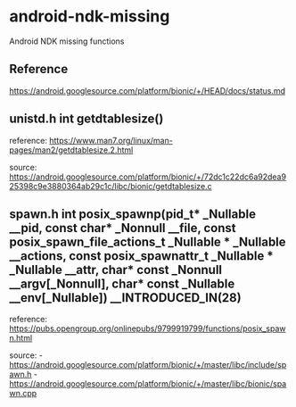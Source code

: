 # android-ndk-missing
Android NDK missing functions

## Reference

https://android.googlesource.com/platform/bionic/+/HEAD/docs/status.md

## unistd.h int getdtablesize()

reference: https://www.man7.org/linux/man-pages/man2/getdtablesize.2.html

source: https://android.googlesource.com/platform/bionic/+/72dc1c22dc6a92dea925398c9e3880364ab29c1c/libc/bionic/getdtablesize.c

## spawn.h int posix_spawnp(pid_t* _Nullable __pid, const char* _Nonnull __file, const posix_spawn_file_actions_t _Nullable * _Nullable __actions, const posix_spawnattr_t _Nullable * _Nullable __attr, char* const _Nonnull __argv[_Nonnull], char* const _Nullable __env[_Nullable]) __INTRODUCED_IN(28)

reference: https://pubs.opengroup.org/onlinepubs/9799919799/functions/posix_spawn.html

source:
    - https://android.googlesource.com/platform/bionic/+/master/libc/include/spawn.h
    - https://android.googlesource.com/platform/bionic/+/master/libc/bionic/spawn.cpp

